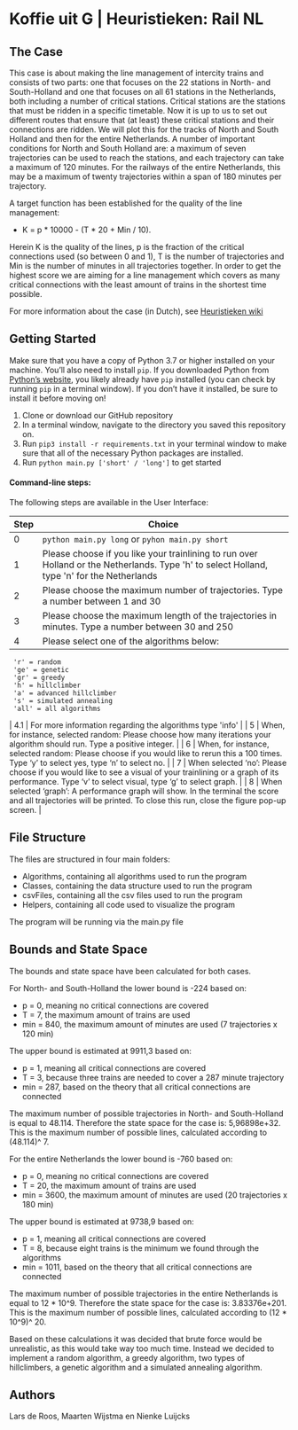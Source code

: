 # Koffie uit G | Heuristieken: Rail NL 

## The Case
This case is about making the line management of intercity trains and consists of two parts: one that focuses on the 22 stations in North- and South-Holland and one that focuses on all 61 stations in the Netherlands, both including a number of critical stations. Critical stations are the stations that must be ridden in a specific timetable. Now it is up to us to set out different routes that ensure that (at least) these critical stations and their connections are ridden. We will plot this for the tracks of North and South Holland and then for the entire Netherlands. A number of important conditions for North and South Holland are: a maximum of seven trajectories can be used to reach the stations, and each trajectory can take a maximum of 120 minutes. For the railways of the entire Netherlands, this may be a maximum of twenty trajectories within a span of 180 minutes per trajectory.

A target function has been established for the quality of the line management: 
- K = p * 10000 - (T * 20 + Min / 10).

Herein K is the quality of the lines, p is the fraction of the critical connections used (so between 0 and 1), T is the number of trajectories and Min is the number of minutes in all trajectories together. In order to get the highest score we are aiming for a line management which covers as many critical connections with the least amount of trains in the shortest time possible. 

For more information about the case (in Dutch), see [Heuristieken wiki](http://heuristieken.nl/wiki/index.php?title=RailNL)

## Getting Started
Make sure that you have a copy of Python 3.7 or higher installed on your machine. You’ll also need to install `pip`. If you downloaded Python from [Python’s website](https://www.python.org/downloads/), you likely already have `pip` installed (you can check by running `pip` in a terminal window). If you don’t have it installed, be sure to install it before moving on!
1. Clone or download our GitHub repository 
2. In a terminal window, navigate to the directory you saved this repository on.
3. Run `pip3 install -r requirements.txt` in your terminal window to make sure that all of the necessary Python packages are installed.
4. Run `python main.py ['short' / 'long']` to get started

#### Command-line steps:

The following steps are available in the User Interface:

| Step | Choice|
|--------|------------------------------|
| 0 | `python main.py long` or `pyhon main.py short` |
| 1 | Please choose if you like your trainlining to run over Holland or the Netherlands. Type 'h' to select Holland, type 'n' for the Netherlands |
| 2 | Please choose the maximum number of trajectories. Type a number between 1 and 30 |
| 3 | Please choose the maximum length of the trajectories in minutes. Type a number between 30 and 250 |
| 4 | Please select one of the algorithms below: |
     'r' = random
     'ge' = genetic 
     'gr' = greedy 
     'h' = hillclimber 
     'a' = advanced hillclimber
     's' = simulated annealing
     'all' = all algorithms 
     
| 4.1 | For more information regarding the algorithms type 'info' |
| 5 | When, for instance, selected random:  Please choose how many iterations your algorithm should run. Type a positive integer. |
| 6 | When, for instance, selected random: Please choose if you would like to rerun this a 100 times. Type ‘y’ to select yes, type ‘n’ to select no. |
| 7 | When selected ‘no’: Please choose if you would like to see a visual of your trainlining or a graph of its performance. Type ‘v’ to select visual, type ‘g’ to select graph. |
| 8 | When selected ‘graph’: A performance graph will show. In the terminal the score and all trajectories will be printed. To close this run, close the figure pop-up screen. |

## File Structure
The files are structured in four main folders:
- Algorithms, containing all algorithms used to run the program
- Classes, containing the data structure used to run the program
- csvFiles, containing all the csv files used to run the program
- Helpers,  containing all code used to visualize the program

The program will be running via the main.py file

## Bounds and State Space
The bounds and state space have been calculated for both cases. 

For North- and South-Holland the lower bound is -224 based on:
- p = 0, meaning no critical connections are covered
- T = 7, the maximum amount of trains are used
- min = 840, the maximum amount of minutes are used (7 trajectories x 120 min)

The upper bound is estimated at 9911,3 based on:
- p = 1, meaning all critical connections are covered
- T = 3, because three trains are needed to cover a 287 minute trajectory
- min = 287,  based on the theory that all critical connections are connected

The maximum number of possible trajectories in North- and South-Holland is equal to 48.114. Therefore the state space for the case is: 5,96898e+32. This is the maximum number of possible lines, calculated according to (48.114)^ 7. 


For the entire Netherlands the lower bound is -760 based on:
- p = 0, meaning no critical connections are covered
- T = 20, the maximum amount of trains are used
- min = 3600,  the maximum amount of minutes are used (20 trajectories x 180 min)

The upper bound is estimated at 9738,9 based on:
- p = 1, meaning all critical connections are covered
- T = 8, because eight trains is the minimum we found through the algorithms
- min = 1011, based on the theory that all critical connections are connected

The maximum number of possible trajectories in the entire Netherlands is equal to 12 * 10^9. Therefore the state space for the case is: 3.83376e+201. This is the maximum number of possible lines, calculated according to (12 * 10^9)^ 20. 

Based on these calculations it was decided that brute force would be unrealistic, as this would take way too much time. Instead we decided to implement a random algorithm, a greedy algorithm, two types of hillclimbers, a genetic algorithm and a simulated annealing algorithm.

## Authors
Lars de Roos, Maarten Wijstma en Nienke Luijcks
